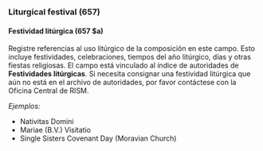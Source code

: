 ### Liturgical festival (657)

#### Festividad litúrgica (657 $a)
Registre referencias al uso litúrgico de la composición en este campo. Esto incluye festividades, celebraciones, tiempos del año litúrgico, días y otras fiestas religiosas. El campo está vinculado al índice de autoridades de **Festividades litúrgicas**. Si necesita consignar una festividad litúrgica que aún no está en el archivo de autoridades, por favor contáctese con la Oficina Central de RISM.

_Ejemplos:_

- Nativitas Domini
- Mariae (B.V.) Visitatio
- Single Sisters Covenant Day (Moravian Church)
